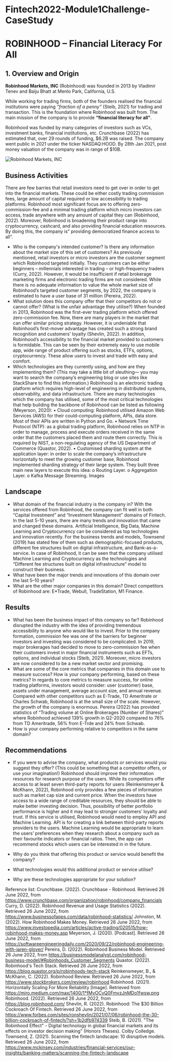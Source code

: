 # Fintech2022-Module1Challenge-CaseStudy
# **ROBINHOOD – Financial Literacy For All**

## **1. Overview and Origin**
**Robinhood Markets, INC** (Robinhood) was founded in 2013 by Vladimir Tenev and Baiju Bhatt at Menlo Park, California, U.S. 

While working for trading firms, both of the founders realised the financial institutions were paying *“fraction of a penny”* (Steib, 2021) for trading and transaction. This is the foundation where Robinhood was built from. The main mission of the company is to provide **“financial literacy for all"**. 

Robinhood was funded by many categories of investors such as VCs, investment banks, financial institutions, etc. Crunchbase (2022) has estimated that, over 29 rounds of funding, $6.2B was raised. The company went public in 2021 under the ticker NASDAQ:HOOD. By 28th Jan 2021, post money valuation of the company was in range of $10B. 

![Robinhood Markets, INC](https://www.foxbusiness.com/markets/doj-subpoenas-robinhood-others-in-gamestop-probe-report)

## Business Activities

There are few barries that retail investors need to get over in order to get into the financial markets. These could be either costly trading commission fees, large amount of capital required or low accessibility to trading platforms. Robinhood most significant focus are to offering zero-commission-fee and a minimal trading platform which micro investors can access, trade anywhere with any amount of capital they can (Robinhood, 2022). Moreover, Robinhood is broadening their product range into cryptocurrency, cashcard, and also providing financial education resources. By doing this, the company is” providing democratized finance access to all”.
* Who is the company's intended customer?  Is there any information about the market size of this set of customers?
As previously mentioned, retail investors or micro investors are the customer segment which Robinhood targeted initially. They customers can be either beginners – millennials interested in trading – or high-frequency traders (Curry, 2022). However, it would be insufficient if retail brokerage marketing firms and electronic trading firms are not considered. While there is no adequate information to value the whole market size of Robinhood’s targeted customer segments, by 2022, the company is estimated to have a user base of 31 million (Pereira, 2022).
* What solution does this company offer that their competitors do not or cannot offer? (What is the unfair advantage they utilise?)
When founded in 2013, Robinhood was the first-ever trading platform which offered zero-commission fee. Now, there are many players in the market that can offer similar pricing strategy. However, it is undeniable that Robinhood’s first-mover advantage has created such a strong brand recognition and customers’ loyalty (Shevlin, 2022). In addition, Robinhood’s accessibility to the financial market provided to customers is formidable. This can be seen by their extremely easy to use mobile app, wide range of product offering such as stocks, ETFs, options, cryptocurrency. These allow users to invest and trade with easy and comfort. 
* Which technologies are they currently using, and how are they implementing them? (This may take a little bit of sleuthing–– you may want to search the company’s engineering blog or use sites like StackShare to find this information.)
Robinhood is an electronic trading platform which requires high-level of engineering in distributed systems, observability, and data infrastructure. There are many technologies which the company has utilised, some of the most critical technologies that help building the backbone of Robinhood can be listed as following (Meyerson, 2020):
•	Cloud computing: Robinhood utilised Amazon Web Services (AWS) for their could-computing platform, APIs, data store. Most of their APIs are written in Python and Go. 
•	Network Time Protocol (NTP): as a global trading platform, Robinhood relies on NTP in order to manage, process and execute orders received in the same order that the customers placed them and route them correctly. This is required by NIST, a non-regulating agency of the US Department of Commerce (Quastor, 2022).
•	Customised sharding system at the application layer: in order to scale the company’s infrastructure horizontally to meet the growing customer base, Robinhood implemented sharding strategy of their large system. They built three main new layers to execute this idea:
o	Routing Layer.
o	Aggregation Layer.
o	Kafka Message Streaming.
Images
## Landscape
* What domain of the financial industry is the company in?
With the services offered from Robinhood, the company can fit well in both “Capital Investment” and “Investment Management” domains of Fintech. In the last 5-10 years, there are many trends and innovation that came and changed these domains. Artificial Intelligence, Big Data, Machine Learning and Cryptocurrency can be considered as top technologies and innovation recently. For the business trends and models, Townsend (2019) has stated few of them such as demographic-focused products, different fee structures built on digital infrastructure, and Bank-as-a-service. In case of Robinhood, it can be seen that the company utilised Machine Learning and Cryptocurrency as the technologies and “Different fee structures built on digital infrastructure” model to construct their business. 
* What have been the major trends and innovations of this domain over the last 5–10 years?
* What are the other major companies in this domain?
Direct competitors of Robinhood are: E*Trade, Webull, TradeStation, M1 Finance.

## Results

* What has been the business impact of this company so far?
Robinhood disrupted the industry with the idea of providing tremendous accessibility to anyone who would like to invest. Prior to the company formation, commission fee was one of the barriers for beginner investors and investing was considered to be complicated. In 2019, major brokerages had decided to move to zero-commission fee when their customers invest in major financial instruments such as EFTs, options, and individual stocks (Steib, 2021). Moreover, micro investors are now considered to be a new market sector and promising. 
* What are some of the core metrics that companies in this domain use to measure success? How is your company performing, based on these metrics?
In regards to core metrics to measure success, for online trading platforms, investors would consider: user (customer) base, assets under management, average account size, and annual revenue. Compared with other competitors such as E-Trade, TD Ameritrate or Charles Schwab, Robinhood is at the small size of the scale. However, the growth of the company is enormous. Pereira (2022) has provided statistics of “Trading volume at Online Brokerages (Number of Shares)” where Robinhood achieved 139% growth in Q2-2020 compared to 76% from TD Ameritrade, 56% from E-Trde and 24% from Schwab.  
* How is your company performing relative to competitors in the same domain?


## Recommendations

* If you were to advise the company, what products or services would you suggest they offer? (This could be something that a competitor offers, or use your imagination!) 
Robinhood should improve their information resources for research purpose of the users. While its competitors offer access to at least seven third-party reports for users (Reinkensmeyer & McKhann, 2022), Robinhood only provides a few pieces of information such as market cap size and current price. 
When the investors have access to a wide range of creditable resources, they should be able to make better investing decision. Thus, possibility of better portfolio performance is higher and it may lead to stronger customers’ loyalty and trust.
If this service is utilised, Robinhood would need to employ API and Machine Learning. API is for creating a link between third-party reports providers to the users. Machine Learning would be appropriate to learn the users’ preferences when they research about a company such as their favourite indicators or financial ratios. Then, the app can recommend stocks which users can be interested in in the future. 

* Why do you think that offering this product or service would benefit the company?

* What technologies would this additional product or service utilise?

* Why are these technologies appropriate for your solution?



Reference list:
Crunchbase. (2022). Crunchbase - Robinhood. Retrieved 26 June 2022, from https://www.crunchbase.com/organization/robinhood/company_financials
Curry, D. (2022). Robinhood Revenue and Usage Statistics (2022). Retrieved 26 June 2022, from https://www.businessofapps.com/data/robinhood-statistics/
Johnston, M. (2022). How Robinhood Makes Money. Retrieved 26 June 2022, from https://www.investopedia.com/articles/active-trading/020515/how-robinhood-makes-money.asp
Meyerson, J. (2020). [Podcast]. Retrieved 26 June 2022, from https://softwareengineeringdaily.com/2020/09/22/robinhood-engineering-with-jaren-glover/
Pereira, D. (2022). Robinhood Business Model. Retrieved 26 June 2022, from https://businessmodelanalyst.com/robinhood-business-model/#Robinhoods_Customer_Segments
Quastor. (2022). Robinhood's Tech Stack. Retrieved 26 June 2022, from https://blog.quastor.org/p/robinhoods-tech-stack
Reinkensmeyer, B., & McKhann, C. (2022). Robinhood Review. Retrieved 26 June 2022, from https://www.stockbrokers.com/review/robinhood
Robinhood. (2021). Horizontally Scaling For More Reliability [Image]. Retrieved from https://miro.medium.com/max/1400/1*fMvOCvQ0FmvzJnMDo1fwsw.png
Robinhood. (2022). Retrieved 26 June 2022, from https://blog.robinhood.com/
Shevlin, R. (2022). Robinhood: The $30 Billion Cockroach Of Fintech. Retrieved 26 June 2022, from https://www.forbes.com/sites/ronshevlin/2021/07/06/robinhood-the-30-billion-cockroach-of-fintech/?sh=1b2dfb974339
Steib, B. (2021). "The Robinhood Effect" - Digital technology in global financial markets and its effects on investor decision making" (Honors Theses). Colby Colledge.
Townsend, Z. (2021). Scanning the fintech landscape: 10 disruptive models. Retrieved 26 June 2022, from https://www.mckinsey.com/industries/financial-services/our-insights/banking-matters/scanning-the-fintech-landscape
